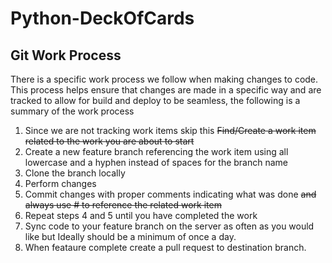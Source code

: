 # Python-DeckOfCards
## Git Work Process
There is a specific work process we follow when making changes to code. This process helps ensure that changes are made in a specific way and are tracked to allow for build and deploy to be seamless, the following is a summary of the work process

1. Since we are not tracking work items skip this ~~Find/Create a work item related to the work you are about to start~~ 
2. Create a new feature branch referencing the work item using all lowercase and a hyphen instead of spaces for the branch name
3. Clone the branch locally
4. Perform changes
5. Commit changes with proper comments indicating what was done ~~and always use #<WorkItemNumber> to reference the related work item~~
6. Repeat steps 4 and 5 until you have completed the work
7. Sync code to your feature branch on the server as often as you would like but Ideally should be a minimum of once a day.
8. When feataure complete create a pull request to destination branch.

